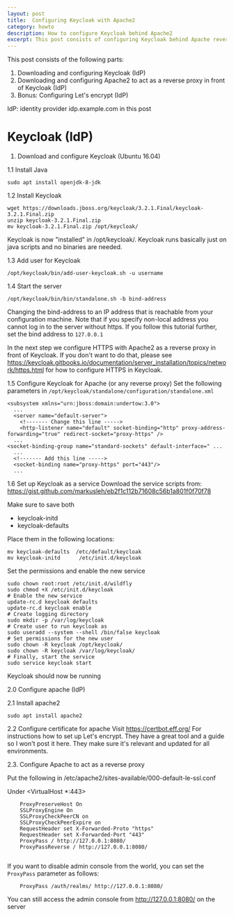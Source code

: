 ```yaml
---
layout: post
title:  Configuring Keycloak with Apache2
category: howto
description: How to configure Keycloak behind Apache2
excerpt: This post consists of configuring Keycloak behind Apache reverse proxy + Let's encrypt
---
```


This post consists of the following parts:
1. Downloading and configuring Keycloak (IdP)
2. Downloading and configuring Apache2 to act as a reverse proxy in front of Keycloak (IdP)
3. Bonus: Configuring Let's encrypt (IdP)

IdP: identity provider
idp.example.com in this post

# Keycloak (IdP)
1. Download and configure Keycloak (Ubuntu 16.04)

1.1 Install Java
```
sudo apt install openjdk-8-jdk
```

1.2 Install Keycloak
```
wget https://downloads.jboss.org/keycloak/3.2.1.Final/keycloak-3.2.1.Final.zip
unzip keycloak-3.2.1.Final.zip
mv keycloak-3.2.1.Final.zip /opt/keycloak/
```
Keycloak is now "installed" in /opt/keycloak/. Keycloak runs basically just on java scripts and no binaries are needed.

1.3 Add user for Keycloak
```
/opt/keycloak/bin/add-user-keycloak.sh -u username
```

1.4 Start the server
```
/opt/keycloak/bin/bin/standalone.sh -b bind-address
```
Changing the bind-address to an IP address that is reachable from your configuration machine. Note that if you specify non-local address you cannot log 
in to the server without https. If you follow this tutorial further, set the bind address to `127.0.0.1`

In the next step we configure HTTPS with Apache2 as a reverse proxy in front of Keycloak. If you don't want to do that, please see https://keycloak.gitbooks.io/documentation/server_installation/topics/network/https.html
 for how to configure HTTPS in Keycloak.
 
1.5 Configure Keycloak for Apache (or any reverse proxy)
 Set the following parameters in `/opt/keycloak/standalone/configuration/standalone.xml`
```
<subsystem xmlns="urn:jboss:domain:undertow:3.0">
  ...
  <server name="default-server">
    <!------- Change this line ----->
    <http-listener name="default" socket-binding="http" proxy-address-forwarding="true" redirect-socket="proxy-https" />
  ...
<socket-binding-group name="standard-sockets" default-interface=" ...
  ...
  <!------- Add this line ----->
  <socket-binding name="proxy-https" port="443"/>
  ...
```
1.6 Set up Keycloak as a service
Download the service scripts from:
https://gist.github.com/markusleh/eb2f1c112b71608c56b1a801f0f70f78

Make sure to save both
- keycloak-initd
- keycloak-defaults

Place them in the following locations:
```
mv keycloak-defaults  /etc/default/keycloak
mv keycloak-initd      /etc/init.d/keycloak
```

Set the permissions and enable the new service
```
sudo chown root:root /etc/init.d/wildfly
sudo chmod +X /etc/init.d/keycloak
# Enable the new service
update-rc.d keycloak defaults
update-rc.d keycloak enable
# Create logging directory 
sudo mkdir -p /var/log/keycloak
# Create user to run keycloak as 
sudo useradd --system --shell /bin/false keycloak
# Set permissions for the new user
sudo chown -R keycloak /opt/keycloak/
sudo chown -R keycloak /var/log/keycloak/
# Finally, start the service
sudo service keycloak start
```
Keycloak should now be running

2.0 Configure apache (IdP)

2.1 Install apache2
```
sudo apt install apache2
```
2.2 Configure certificate for apache
Visit https://certbot.eff.org/
For instructions how to set up Let's encrypt. They have a great tool and a guide so I won't post it here. They make sure it's relevant 
and updated for all environments.

2.3. Configure Apache to act as a reverse proxy

Put the following in 
/etc/apache2/sites-available/000-default-le-ssl.conf

Under <VirtualHost *:443>
```
    ProxyPreserveHost On
    SSLProxyEngine On
    SSLProxyCheckPeerCN on
    SSLProxyCheckPeerExpire on
    RequestHeader set X-Forwarded-Proto "https"
    RequestHeader set X-Forwarded-Port "443"
    ProxyPass / http://127.0.0.1:8080/
    ProxyPassReverse / http://127.0.0.1:8080/
    
```
If you want to disable admin console from the world, you can set the `ProxyPass` parameter as follows:
```
    ProxyPass /auth/realms/ http://127.0.0.1:8080/
```
You can still access the admin console from http://127.0.0.1:8080/ on the server
